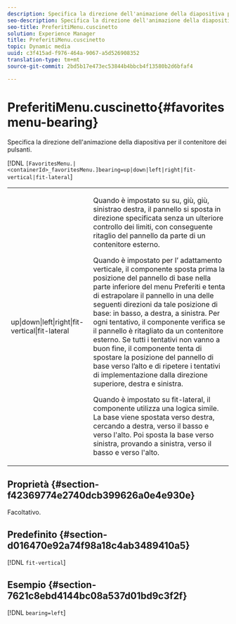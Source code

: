 ```yaml
---
description: Specifica la direzione dell'animazione della diapositiva per il contenitore dei pulsanti.
seo-description: Specifica la direzione dell'animazione della diapositiva per il contenitore dei pulsanti.
seo-title: PreferitiMenu.cuscinetto
solution: Experience Manager
title: PreferitiMenu.cuscinetto
topic: Dynamic media
uuid: c3f415ad-f976-464a-9067-a5d526908352
translation-type: tm+mt
source-git-commit: 2bd5b17e473ec53844b4bbcb4f13580b2d6bfaf4

---
```



# PreferitiMenu.cuscinetto{#favoritesmenu-bearing}

Specifica la direzione dell&#39;animazione della diapositiva per il contenitore dei pulsanti.

[!DNL `[FavoritesMenu.|<containerId>_favoritesMenu.]bearing=up|down|left|right|fit-vertical|fit-lateral`]

<table id="table_2B109D2F91E64B5382B31921C3780FA5"> 
 <tbody> 
  <tr> 
   <td colname="col1"> <p><span class="codeph"> up|down|left|right|fit-vertical|fit-lateral</span> </p> </td> 
   <td colname="col2"> <p> Quando è impostato su <span class="codeph"> su, giù</span>, <span class="codeph"> giù</span>, <span class="codeph"> sinistra</span>o <span class="codeph"> destra</span>, il pannello si sposta in direzione specificata senza un ulteriore controllo dei limiti, con conseguente ritaglio del pannello da parte di un contenitore esterno. </p> <p>Quando è impostato per l’ <span class="codeph"> adattamento verticale</span>, il componente sposta prima la posizione del pannello di base nella parte inferiore del menu Preferiti e tenta di estrapolare il pannello in una delle seguenti direzioni da tale posizione di base: in basso, a destra, a sinistra. Per ogni tentativo, il componente verifica se il pannello è ritagliato da un contenitore esterno. Se tutti i tentativi non vanno a buon fine, il componente tenta di spostare la posizione del pannello di base verso l’alto e di ripetere i tentativi di implementazione dalla direzione superiore, destra e sinistra. </p> <p>Quando è impostato su <span class="codeph"> fit-lateral</span>, il componente utilizza una logica simile. La base viene spostata verso destra, cercando a destra, verso il basso e verso l'alto. Poi sposta la base verso sinistra, provando a sinistra, verso il basso e verso l'alto. </p> </td> 
  </tr> 
 </tbody> 
</table>

## Proprietà {#section-f42369774e2740dcb399626a0e4e930e}

Facoltativo.

## Predefinito {#section-d016470e92a74f98a18c4ab3489410a5}

[!DNL `fit-vertical`]

## Esempio {#section-7621c8ebd4144bc08a537d01bd9c3f2f}

[!DNL `bearing=left`]
